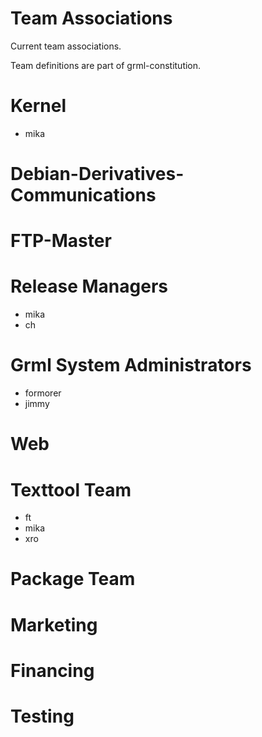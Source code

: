 Team Associations
=================

Current team associations.

Team definitions are part of grml-constitution.

Kernel
======

* mika

Debian-Derivatives-Communications
=================================

FTP-Master
==========

Release Managers
================

* mika
* ch

Grml System Administrators
==========================

* formorer
* jimmy

Web
===

Texttool Team
=============

* ft
* mika
* xro

Package Team
============

Marketing
=========

Financing
=========

Testing
=======


